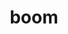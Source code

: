 ---
category: 4-letters
denotation: null
name: boom
reference_link: https://www.etymonline.com/word/boom
root_language: null
root_name: null
title: boom
type: free
word_sums:
- respelling: boom
  sum: 'Boom + '
---